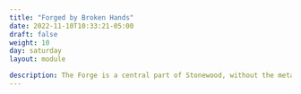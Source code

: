 ```yaml
---
title: "Forged by Broken Hands"
date: 2022-11-10T10:33:21-05:00
draft: false
weight: 10
day: saturday
layout: module

description: The Forge is a central part of Stonewood, without the metalworking of this town would vanish and an art would be lost. If the Bloody Fist learn the secrets of Stonewood Metallurgy, it will very dangerous indeed for the townsfolk
---
```


